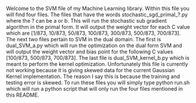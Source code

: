 Welcome to the SVM file of my Machine Learning library. Within this file you will find four files. The files that have the words 
stochastic_sgd_primal_?.py where the ? can be a or b. This will run the stochastic sub gradient algorithm in the primal form. It will
output the weight vector for each C value which are [1/873, 10/873, 50/873, 100/873, 300/873, 500/873, 700/873]. 
The next two files pertain to SVM in the dual domain. The first is dual_SVM_a.py which will run the optimization on the dual form SVM and 
will output the weight vector and bias point for the following C values [100/873, 500/873, 700/873]. The last file is dual_SVM_kernel_b.py
which is meant to perform the kernel optimization. Unfortunately this file is currently not working because it is giving skewed data for the current Gaussian Kernel implementation. The reason I say this is because the training and testing error is skewed.
To run these files you will simply type python run.sh which will run a python script that will only run the four files mentioned in
this README.
